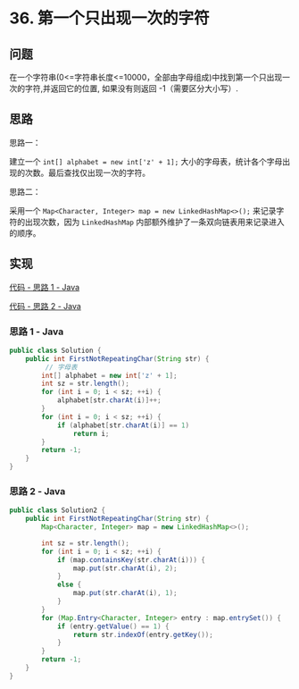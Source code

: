 # 36. 第一个只出现一次的字符

## 问题

在一个字符串(0<=字符串长度<=10000，全部由字母组成)中找到第一个只出现一次的字符,并返回它的位置, 如果没有则返回 -1（需要区分大小写）.

## 思路

思路一：

建立一个 `int[] alphabet = new int['z' + 1];` 大小的字母表，统计各个字母出现的次数。最后查找仅出现一次的字符。

思路二：

采用一个 `Map<Character, Integer> map = new LinkedHashMap<>();` 来记录字符的出现次数，因为 `LinkedHashMap` 内部额外维护了一条双向链表用来记录进入的顺序。

## 实现

[代码 - 思路 1 - Java](Solution.java)

[代码 - 思路 2 - Java](Solution2.java)

### 思路 1 - Java

```java
public class Solution {
    public int FirstNotRepeatingChar(String str) {
         // 字母表
        int[] alphabet = new int['z' + 1];
        int sz = str.length();
        for (int i = 0; i < sz; ++i) {
            alphabet[str.charAt(i)]++;
        }
        for (int i = 0; i < sz; ++i) {
            if (alphabet[str.charAt(i)] == 1)
                return i;
        }
        return -1;
    }
}
```

### 思路 2 - Java

```java
public class Solution2 {
    public int FirstNotRepeatingChar(String str) {
        Map<Character, Integer> map = new LinkedHashMap<>();

        int sz = str.length();
        for (int i = 0; i < sz; ++i) {
            if (map.containsKey(str.charAt(i))) {
                map.put(str.charAt(i), 2);
            }
            else {
                map.put(str.charAt(i), 1);
            }
        }
        for (Map.Entry<Character, Integer> entry : map.entrySet()) {
            if (entry.getValue() == 1) {
                return str.indexOf(entry.getKey());
            }
        }
        return -1;
    }
}
```